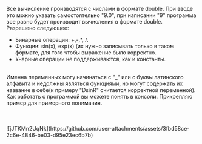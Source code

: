 Все вычисление производятся с числами в формате double. При вводе это можно указать самостоятельно "9.0", при написании "9" программа все равно будет производит вычисления в формате double. <br />
Разрешено следующее:<br />
- Бинарные операции: +,-,*, /.
- Функции: sin(x), exp(x) (их нужно записывать только в таком формате, для того чтобы выражение было корректно.
- Унарные операции не поддерживаются, как и константы. <br />
 <br />
Именна переменных могу начинаться с "_" или с буквы латинского алфавита и недолжны являться функциями, но могут содержать их название в себе(к примеру "DsinR" считается корректной переменной).<br />
Как работать с программой вы можете понять в консоли. Прикрепляю пример для примерного понимания. <br />
<br />
<br />
<br />
![jJTKMn2UqNk](https://github.com/user-attachments/assets/3fbd58ce-2c6e-4846-be03-d95e23ec6b7b)
